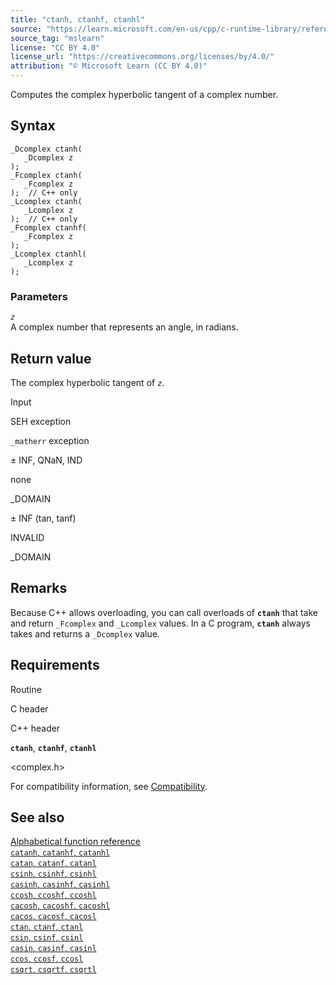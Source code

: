 ```yaml
---
title: "ctanh, ctanhf, ctanhl"
source: "https://learn.microsoft.com/en-us/cpp/c-runtime-library/reference/ctanh-ctanhf-ctanhl?view=msvc-170"
source_tag: "mslearn"
license: "CC BY 4.0"
license_url: "https://creativecommons.org/licenses/by/4.0/"
attribution: "© Microsoft Learn (CC BY 4.0)"
---
```

Computes the complex hyperbolic tangent of a complex number.

## Syntax

```
_Dcomplex ctanh(
   _Dcomplex z
);
_Fcomplex ctanh(
   _Fcomplex z
);  // C++ only
_Lcomplex ctanh(
   _Lcomplex z
);  // C++ only
_Fcomplex ctanhf(
   _Fcomplex z
);
_Lcomplex ctanhl(
   _Lcomplex z
);
```

### Parameters

_`z`_  
A complex number that represents an angle, in radians.

## Return value

The complex hyperbolic tangent of _`z`_.

Input

SEH exception

`_matherr` exception

± INF, QNaN, IND

none

\_DOMAIN

± INF (tan, tanf)

INVALID

\_DOMAIN

## Remarks

Because C++ allows overloading, you can call overloads of **`ctanh`** that take and return `_Fcomplex` and `_Lcomplex` values. In a C program, **`ctanh`** always takes and returns a `_Dcomplex` value.

## Requirements

Routine

C header

C++ header

**`ctanh`**, **`ctanhf`**, **`ctanhl`**

<complex.h>

<ccomplex>

For compatibility information, see [Compatibility](https://learn.microsoft.com/en-us/cpp/c-runtime-library/compatibility?view=msvc-170).

## See also

[Alphabetical function reference](https://learn.microsoft.com/en-us/cpp/c-runtime-library/reference/crt-alphabetical-function-reference?view=msvc-170)  
[`catanh`, `catanhf`, `catanhl`](https://learn.microsoft.com/en-us/cpp/c-runtime-library/reference/catanh-catanhf-catanhl?view=msvc-170)  
[`catan`, `catanf`, `catanl`](https://learn.microsoft.com/en-us/cpp/c-runtime-library/reference/catan-catanf-catanl?view=msvc-170)  
[`csinh`, `csinhf`, `csinhl`](https://learn.microsoft.com/en-us/cpp/c-runtime-library/reference/csinh-csinhf-csinhl?view=msvc-170)  
[`casinh`, `casinhf`, `casinhl`](https://learn.microsoft.com/en-us/cpp/c-runtime-library/reference/casinh-casinhf-casinhl?view=msvc-170)  
[`ccosh`, `ccoshf`, `ccoshl`](https://learn.microsoft.com/en-us/cpp/c-runtime-library/reference/ccosh-ccoshf-ccoshl?view=msvc-170)  
[`cacosh`, `cacoshf`, `cacoshl`](https://learn.microsoft.com/en-us/cpp/c-runtime-library/reference/cacosh-cacoshf-cacoshl?view=msvc-170)  
[`cacos`, `cacosf`, `cacosl`](https://learn.microsoft.com/en-us/cpp/c-runtime-library/reference/cacos-cacosf-cacosl?view=msvc-170)  
[`ctan`, `ctanf`, `ctanl`](https://learn.microsoft.com/en-us/cpp/c-runtime-library/reference/ctan-ctanf-ctanl?view=msvc-170)  
[`csin`, `csinf`, `csinl`](https://learn.microsoft.com/en-us/cpp/c-runtime-library/reference/csin-csinf-csinl?view=msvc-170)  
[`casin`, `casinf`, `casinl`](https://learn.microsoft.com/en-us/cpp/c-runtime-library/reference/casin-casinf-casinl?view=msvc-170)  
[`ccos`, `ccosf`, `ccosl`](https://learn.microsoft.com/en-us/cpp/c-runtime-library/reference/ccos-ccosf-ccosl?view=msvc-170)  
[`csqrt`, `csqrtf`, `csqrtl`](https://learn.microsoft.com/en-us/cpp/c-runtime-library/reference/csqrt-csqrtf-csqrtl?view=msvc-170)